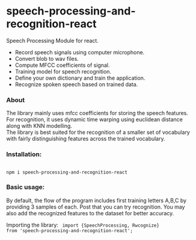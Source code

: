 # speech-processing-and-recognition-react

Speech Processing Module for react.
- Record speech signals using computer microphone.
- Convert blob to wav files.
- Compute MFCC coefficients of signal.
- Training model for speech recognition.
- Define your own dictionary and train the application.
- Recognize spoken speech based on trained data.

### About
The library mainly uses mfcc coefficients for storing the speech features. For recognition, it uses dynamic time warping using euclidean distance along with KNN modelling.<br/>
The library is best suited for the recognition of a smaller set of vocabulary with fairly distinguishing features across the trained vocabulary.

### Installation:
<code>
npm i speech-processing-and-recognition-react
</code>

### Basic usage:
By default, the flow of the program includes first training letters A,B,C by providing 3 samples of each. Post that you can try recognition. You may also add the recognized features to the dataset for better accuracy. <br/>

Importing the library:
<code>
import {SpeechProcessing, Rwcognize} from 'speech-processing-and-recognition-react';
</code>

